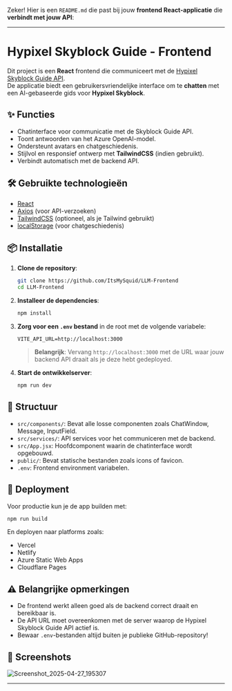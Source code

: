 Zeker! Hier is een `README.md` die past bij jouw **frontend React-applicatie** die **verbindt met jouw API**:

---

# Hypixel Skyblock Guide - Frontend

Dit project is een **React** frontend die communiceert met de [Hypixel Skyblock Guide API](https://github.com/jouwgebruikersnaam/hypixel-skyblock-guide-api).  
De applicatie biedt een gebruikersvriendelijke interface om te **chatten** met een AI-gebaseerde gids voor **Hypixel Skyblock**.

## ✨ Functies
- Chatinterface voor communicatie met de Skyblock Guide API.
- Toont antwoorden van het Azure OpenAI-model.
- Ondersteunt avatars en chatgeschiedenis.
- Stijlvol en responsief ontwerp met **TailwindCSS** (indien gebruikt).
- Verbindt automatisch met de backend API.

## 🛠️ Gebruikte technologieën
- [React](https://react.dev/)
- [Axios](https://axios-http.com/) (voor API-verzoeken)
- [TailwindCSS](https://tailwindcss.com/) (optioneel, als je Tailwind gebruikt)
- [localStorage](https://developer.mozilla.org/en-US/docs/Web/API/Window/localStorage) (voor chatgeschiedenis)

## 📦 Installatie

1. **Clone de repository**:
   ```bash
   git clone https://github.com/ItsMySquid/LLM-Frontend
   cd LLM-Frontend
   ```

2. **Installeer de dependencies**:
   ```bash
   npm install
   ```

3. **Zorg voor een `.env` bestand** in de root met de volgende variabele:
   ```env
   VITE_API_URL=http://localhost:3000
   ```
   > **Belangrijk**: Vervang `http://localhost:3000` met de URL waar jouw backend API draait als je deze hebt gedeployed.

4. **Start de ontwikkelserver**:
   ```bash
   npm run dev
   ```

## 🧠 Structuur
- `src/components/`: Bevat alle losse componenten zoals ChatWindow, Message, InputField.
- `src/services/`: API services voor het communiceren met de backend.
- `src/App.jsx`: Hoofdcomponent waarin de chatinterface wordt opgebouwd.
- `public/`: Bevat statische bestanden zoals icons of favicon.
- `.env`: Frontend environment variabelen.

## 🚀 Deployment
Voor productie kun je de app builden met:
```bash
npm run build
```
En deployen naar platforms zoals:
- Vercel
- Netlify
- Azure Static Web Apps
- Cloudflare Pages

## ⚠️ Belangrijke opmerkingen
- De frontend werkt alleen goed als de backend correct draait en bereikbaar is.
- De API URL moet overeenkomen met de server waarop de Hypixel Skyblock Guide API actief is.
- Bewaar `.env`-bestanden altijd buiten je publieke GitHub-repository!

## 📸 Screenshots 
![Screenshot_2025-04-27_195307](https://github.com/user-attachments/assets/d4eb2267-0f0e-4246-ad7d-88f2207fa544)


---
